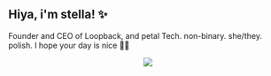 ## Hiya, i'm stella! ✨
Founder and CEO of Loopback, and petal Tech. non-binary. she/they. polish.
I hope your day is nice 🫶🏼
<p align="center">
  <a href="https://skillicons.dev">
    <img src="https://skillicons.dev/icons?i=androidstudio,aws,bash,cloudflare,css,debian,docker,fediverse,figma,firebase,flutter,gatsby,gcp,git,github,githubactions,gradle,gtk,html,ipfs,js,kali,kotlin,kubernetes,linux,md,mastodon,mysql,neovim,nextjs,nginx,nodejs,notion,npm,nuxtjs,obsidian,ps,php,pnpm,postgres,powershell,py,pytorch,raspberrypi,react,replit,supabase,solidity,svelte,tensorflow,twitter,ts,ubuntu,vercel,vim,vscode,windows,workers,yarn&perline=9" />
  </a>
</p>
